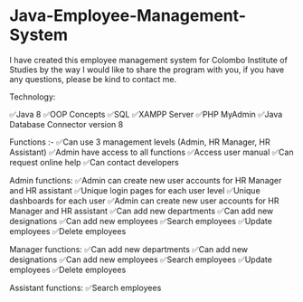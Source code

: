 # Java-Employee-Management-System
I have created this employee management system for Colombo Institute of Studies by the way I would like to share the program with you, if you have any questions, please be kind to contact me.

Technology:

✅Java 8
✅OOP Concepts
✅SQL
✅XAMPP Server
✅PHP MyAdmin
✅Java Database Connector version 8

Functions :-
✅Can use 3 management levels (Admin, HR Manager, HR Assistant)
✅Admin have access to all functions
✅Access user manual
✅Can request online help
✅Can contact developers

Admin functions:
✅Admin can create new user accounts for HR Manager and HR assistant
✅Unique login pages for each user level
✅Unique dashboards for each user
✅Admin can create new user accounts for HR Manager and HR assistant
✅Can add new departments
✅Can add new designations
✅Can add new employees
✅Search employees
✅Update employees
✅Delete employees

Manager functions:
✅Can add new departments
✅Can add new designations
✅Can add new employees
✅Search employees
✅Update employees
✅Delete employees

Assistant functions:
✅Search employees


